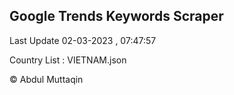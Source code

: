 

## Google Trends Keywords Scraper 
 
Last Update 02-03-2023 , 07:47:57

Country List :
VIETNAM.json



© Abdul Muttaqin 
